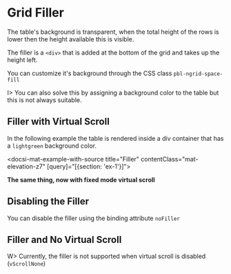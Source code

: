 # Grid Filler

The table's background is transparent, when the total height of the rows is lower then the height available this is visible.

The filler is a `<div>` that is added at the bottom of the grid and takes up
the height left.

You can customize it's background through the CSS class `pbl-ngrid-space-fill`

I> You can also solve this by assigning a background color to the table but this is not always suitable.

## Filler with Virtual Scroll

In the following example the table is rendered inside a div container that has a `lightgreen` background color.

<docsi-mat-example-with-source title="Filler" contentClass="mat-elevation-z7" [query]="[{section: 'ex-1'}]">
  <!--@pebula-example:ex-1-->
  <div class="filler-table-container">
    <pbl-ngrid blockUi vScrollAuto [dataSource]="dsVScrollAuto" [columns]="columns">
      <pbl-demo-action-row filter></pbl-demo-action-row>
    </pbl-ngrid>
  </div>
  <!--@pebula-example:ex-1-->
</docsi-mat-example-with-source>

**The same thing, now with fixed mode virtual scroll**

<div class="filler-table-container">
  <pbl-ngrid blockUi vScrollFixed [dataSource]="dsVScrollFixed" [columns]="columns">
    <pbl-demo-action-row filter></pbl-demo-action-row>
  </pbl-ngrid>
</div>

## Disabling the Filler

You can disable the filler using the binding attribute `noFiller`

<div class="filler-table-container">
  <pbl-ngrid blockUi noFiller [dataSource]="dsVScrollNone" [columns]="columns">
    <pbl-demo-action-row filter></pbl-demo-action-row>
  </pbl-ngrid>
</div>

## Filler and No Virtual Scroll

W> Currently, the filler is not supported when virtual scroll is disabled (`vScrollNone`)

<div class="filler-table-container">
  <pbl-ngrid blockUi vScrollNone [dataSource]="dsVScrollNone" [columns]="columns">
    <pbl-demo-action-row filter></pbl-demo-action-row>
  </pbl-ngrid>
</div>
